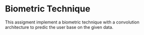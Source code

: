# Biometric Technique

This assigment implement a biometric technique with a convolution architecture to predic the user base on  the given data.

